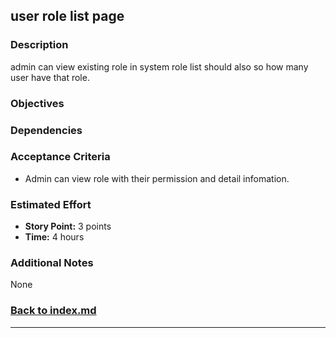 ## user role list page

### Description

admin can view existing role in system role list should also so how many user have that role.

### Objectives


### Dependencies


### Acceptance Criteria

- Admin can view role with their permission and detail infomation.

### Estimated Effort

- **Story Point:** 3 points
- **Time:** 4 hours

### Additional Notes

None

### [Back to index.md](../index.md#task-list)

---

